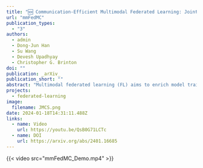 ```yaml
---
title: "🆕 Communication-Efficient Multimodal Federated Learning: Joint Modality and Client Selection"
url: "mmFedMC"
publication_types:
  - "3"
authors:
  - admin
  - Dong-Jun Han
  - Su Wang
  - Devesh Upadhyay
  - Christopher G. Brinton
doi: ""
publication: _arXiv_
publication_short: ""
abstract: "Multimodal federated learning (FL) aims to enrich model training in FL settings where clients are collecting measurements across multiple modalities. However, key challenges to multimodal FL remain unaddressed, particularly in heterogeneous network settings where: (i) the set of modalities collected by each client will be diverse, and (ii) communication limitations prevent clients from uploading all their locally trained modality models to the server. In this paper, we propose multimodal Federated learning with joint Modality and Client selection (mmFedMC), a new FL methodology that can tackle the above-mentioned challenges in multimodal settings. The joint selection algorithm incorporates two main components: (a) A modality selection methodology for each client, which weighs (i) the impact of the modality, gauged by Shapley value analysis, (ii) the modality model size as a gauge of communication overhead, against (iii) the frequency of modality model updates, denoted recency, to enhance generalizability. (b) A client selection strategy for the server based on the local loss of modality model at each client. Experiments on five real-world datasets demonstrate the ability of mmFedMC to achieve comparable accuracy to several baselines while reducing the communication overhead by over 20x. A demo video of our methodology is available at [https://liangqiy.com/mmfedmc/](https://liangqiy.com/mmfedmc/)."
projects:
  - federated-learning
image:
  filename: JMCS.png
date: 2024-01-18T14:31:11.488Z
links:
  - name: Video
    url: https://youtu.be/QsB0G71LCTc
  - name: DOI
    url: https://arxiv.org/abs/2401.16685
---
```


{{< video src="mmFedMC_Demo.mp4" >}}
